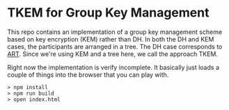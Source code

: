 TKEM for Group Key Management
=============================

This repo contains an implementation of a group key management
scheme based on key encryption (KEM) rather than DH.  In both the DH
and KEM cases, the participants are arranged in a tree.  The DH case
corresponds to [ART](https://eprint.iacr.org/2017/666).  Since we're
using KEM and a tree here, we call the approach TKEM.

Right now the implementation is verify incomplete.  It basically
just loads a couple of things into the browser that you can play
with.

```
> npm install
> npm run build
> open index.html
```
